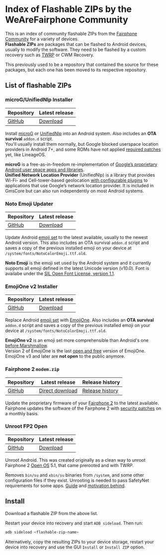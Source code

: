 Index of Flashable ZIPs by the WeAreFairphone Community
===

This is an index of community flashable ZIPs from the [Fairphone Community](https://fairphone.community) for a variety of devices.  
**Flashable ZIPs** are packages that can be flashed to Android devices, usually to modify the software. They need to be flashed by a custom recovery such as [TWRP](https://twrp.me/) or CWM Recovery.

This previously used to be a repository that contained the source for these packages, but each one has been moved to its respective repository.


List of flashable ZIPs
---

### microG/UnifiedNlp Installer

| Repository | Latest release |
| ---------- | -------------- |
| [GitHub](https://github.com/WeAreFairphone/flashable-zip_microG) | [Download](https://github.com/WeAreFairphone/flashable-zip_microG/releases/latest) |

Install [microG](https://microg.org) or [UnifiedNlp](https://github.com/microg/android_packages_apps_UnifiedNlp/blob/master/README.md) into an Android system. Also includes an **OTA survival** `addon.d` script.  
You'll usually install them normally, but Google blocked userspace location providers in Android 7+, and some ROMs have not applied [required patches](https://github.com/microg/android_packages_apps_UnifiedNlp/tree/master/patches) yet, like LineageOS.

**microG** is a free-as-in-freedom re-implementation of [Google’s proprietary Android user space apps and libraries](https://arstechnica.com/gadgets/2013/10/googles-iron-grip-on-android-controlling-open-source-by-any-means-necessary/).  
**Unified Network Location Provider** (UnifiedNlp) is a library that provides Wi-Fi- and Cell-tower-based geolocation [with configurable plugins](https://github.com/microg/android_packages_apps_UnifiedNlp#usage) to applications that use Google’s network location provider. It is included in GmsCore but can also run independently on most Android systems.

### Noto Emoji Updater

| Repository | Latest release |
| ---------- | -------------- |
| [GitHub](https://github.com/WeAreFairphone/flashable-zip_noto-emoji) | [Download](https://github.com/WeAreFairphone/flashable-zip_noto-emoji/releases/latest) |

Update Android [emoji set](https://www.google.com/get/noto/help/emoji/) to the latest available, usually to the newest Android version. This also includes an OTA survival `addon.d` script and saves a copy of the previous installed emoji on your device at `/system/fonts/NotoColorEmoji.ttf.old`.

**Noto Emoji** is the emoji set used by the Android system and it currently supports all emoji defined in the latest Unicode version (v10.0). Font is availabe under the [SIL Open Font License, version 1.1](https://github.com/googlei18n/noto-emoji/blob/master/fonts/LICENSE).

### EmojiOne v2 Installer

| Repository | Latest release |
| ---------- | -------------- |
| [GitHub](https://github.com/WeAreFairphone/flashable-zip_emojione) | [Download](https://github.com/WeAreFairphone/flashable-zip_emojione/releases/latest) |

Replace Android [emoji set](https://www.google.com/get/noto/help/emoji/) with [EmojiOne](https://www.emojione.com/emoji/v2). Also includes an **OTA survival** `addon.d` script and saves a copy of the previous installed emoji on your device at `/system/fonts/NotoColorEmoji.ttf.old`.

**EmojiOne v2** is an emoji set more comprehensible than Android's one [before Marshmallow](http://blog.emojipedia.org/android-6-0-1-emoji-changelog/).  
Version 2 of EmojiOne is the last [open and free](https://github.com/Ranks/emojione/blob/2.2.7/LICENSE.md) version of EmojiOne. EmojiOne v3 and later are **not open** to the public anymore.

### Fairphone 2 `modem.zip`

| Repository | Latest release | Release history |
| ---------- | -------------- | --------------- |
| [GitHub](https://github.com/WeAreFairphone/modem_zip_generator) | [Direct download](https://io.pinterjann.is/public/misc/fairphone/modem/modem-latest.zip) | [Release history](https://github.com/WeAreFairphone/modem_zip_generator/releases/) |

Update the proprietary firmware of your [Fairphone 2](https://shop.fairphone.com) to the latest available. Fairphone updates the software of the Fairphone 2 with [security patches](https://source.android.com/security/bulletin/) on a monthly basis.

### Unroot FP2 Open

| Repository | Latest release |
| ---------- | -------------- |
| [GitHub](https://github.com/WeAreFairphone/flashable-zip_unroot) | [Download](https://github.com/WeAreFairphone/flashable-zip_unroot/releases/latest) |

Unroot Android. This was created originally as a clean way to unroot Fairphone 2 [Open OS](http://code.fairphone.com/projects/fp-osos/index.html#id2) 5.1, that came prerooted and with TWRP.

Removes `bin/su` and `xbin/su` binaries from `/system`, and some other configuration files if they exist.
Unrooting is needed to pass SafetyNet requirements for some apps. [Guide](https://forum.fairphone.com/t/pencil2-how-to-install-any-app-on-fp-open-os-for-beginners-and-experts/22516) and [motivation behind](https://forum.fairphone.com/t/how-to-be-able-to-install-and-use-any-app-on-fp-open-os-experimental/22327/34?u=roboe).


Install
---

Download a flashable ZIP from the above list.

Restart your device into recovery and start `ADB sideload`. Then run:
```sh
adb sideload <flashable-zip-name>
```

Alternatively, copy the resulting ZIPs to your device storage, restart your device into recovery and use the GUI `Install` or `Install ZIP` option.
